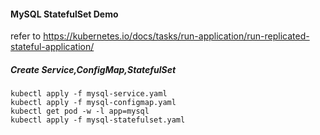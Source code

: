 #### MySQL StatefulSet Demo
refer to https://kubernetes.io/docs/tasks/run-application/run-replicated-stateful-application/

##### Create Service,ConfigMap,StatefulSet
```
kubectl apply -f mysql-service.yaml
kubectl apply -f mysql-configmap.yaml
kubectl get pod -w -l app=mysql
kubectl apply -f mysql-statefulset.yaml
```
